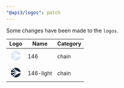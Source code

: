 ```yaml
---
"@api3/logos": patch
---
```


Some changes have been made to the `logos`.

|Logo|Name|Category|
|---|---|---|
|<img src="./raw/chains/Chain146.svg" width="36" alt="">|146|chain|
|<img src="./raw/chains/Chain146-light.svg" width="36" alt="">|146-light|chain|
